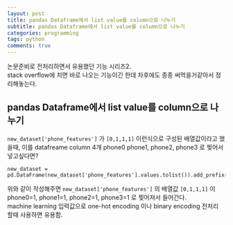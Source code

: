 ```yaml
---
layout: post
title: pandas Dataframe에서 list value를 column으로 나누기
subtitle: pandas Dataframe에서 list value를 column으로 나누기
categories: programming
tags: python
comments: true
---
```


논문준비로 전처리하면서 유용했던 기능 시리즈2.  
stack overflow에 치면 바로 나오는 기능이긴 한데 차후에도 종종 써먹을거같아서 정리해놓는다.  

## pandas Dataframe에서 list value를 column으로 나누기

`new_dataset['phone_features']` 가 `[0,1,1,1]` 이런식으로 구성된 배열값이라고 했을때,  이를 datafreame column 4개 phone0 phone1, phone2, phone3 로 찢어서 넣고싶다면? 

```
new_dataset = pd.DataFrame(new_dataset['phone_features'].values.tolist()).add_prefix('phone').join(new_dataset)

```

위와 같이 작성해주면 `new_dataset['phone_features']` 의 배열값 `[0,1,1,1]` 이 
phone0=1, phone1=1, phone2=1,  phone3=1 로 찢어져서 들어간다.   
machine learning 입력값으로 one-hot encoding 이나 binary encoding 전처리 할때 사용하면 유용함. 
